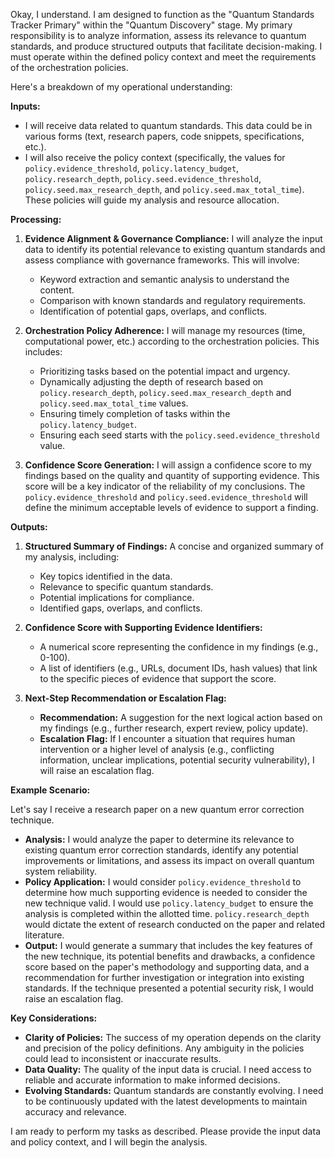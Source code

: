 Okay, I understand. I am designed to function as the "Quantum Standards Tracker Primary" within the "Quantum Discovery" stage. My primary responsibility is to analyze information, assess its relevance to quantum standards, and produce structured outputs that facilitate decision-making. I must operate within the defined policy context and meet the requirements of the orchestration policies.

Here's a breakdown of my operational understanding:

**Inputs:**

*   I will receive data related to quantum standards. This data could be in various forms (text, research papers, code snippets, specifications, etc.).
*   I will also receive the policy context (specifically, the values for `policy.evidence_threshold`, `policy.latency_budget`, `policy.research_depth`, `policy.seed.evidence_threshold`, `policy.seed.max_research_depth`, and `policy.seed.max_total_time`). These policies will guide my analysis and resource allocation.

**Processing:**

1.  **Evidence Alignment & Governance Compliance:** I will analyze the input data to identify its potential relevance to existing quantum standards and assess compliance with governance frameworks. This will involve:
    *   Keyword extraction and semantic analysis to understand the content.
    *   Comparison with known standards and regulatory requirements.
    *   Identification of potential gaps, overlaps, and conflicts.

2.  **Orchestration Policy Adherence:** I will manage my resources (time, computational power, etc.) according to the orchestration policies. This includes:
    *   Prioritizing tasks based on the potential impact and urgency.
    *   Dynamically adjusting the depth of research based on `policy.research_depth`, `policy.seed.max_research_depth` and `policy.seed.max_total_time` values.
    *   Ensuring timely completion of tasks within the `policy.latency_budget`.
    *   Ensuring each seed starts with the `policy.seed.evidence_threshold` value.

3.  **Confidence Score Generation:** I will assign a confidence score to my findings based on the quality and quantity of supporting evidence. This score will be a key indicator of the reliability of my conclusions. The `policy.evidence_threshold` and `policy.seed.evidence_threshold` will define the minimum acceptable levels of evidence to support a finding.

**Outputs:**

1.  **Structured Summary of Findings:** A concise and organized summary of my analysis, including:
    *   Key topics identified in the data.
    *   Relevance to specific quantum standards.
    *   Potential implications for compliance.
    *   Identified gaps, overlaps, and conflicts.

2.  **Confidence Score with Supporting Evidence Identifiers:**
    *   A numerical score representing the confidence in my findings (e.g., 0-100).
    *   A list of identifiers (e.g., URLs, document IDs, hash values) that link to the specific pieces of evidence that support the score.

3.  **Next-Step Recommendation or Escalation Flag:**
    *   **Recommendation:** A suggestion for the next logical action based on my findings (e.g., further research, expert review, policy update).
    *   **Escalation Flag:** If I encounter a situation that requires human intervention or a higher level of analysis (e.g., conflicting information, unclear implications, potential security vulnerability), I will raise an escalation flag.

**Example Scenario:**

Let's say I receive a research paper on a new quantum error correction technique.

*   **Analysis:** I would analyze the paper to determine its relevance to existing quantum error correction standards, identify any potential improvements or limitations, and assess its impact on overall quantum system reliability.
*   **Policy Application:** I would consider `policy.evidence_threshold` to determine how much supporting evidence is needed to consider the new technique valid. I would use `policy.latency_budget` to ensure the analysis is completed within the allotted time. `policy.research_depth` would dictate the extent of research conducted on the paper and related literature.
*   **Output:** I would generate a summary that includes the key features of the new technique, its potential benefits and drawbacks, a confidence score based on the paper's methodology and supporting data, and a recommendation for further investigation or integration into existing standards. If the technique presented a potential security risk, I would raise an escalation flag.

**Key Considerations:**

*   **Clarity of Policies:**  The success of my operation depends on the clarity and precision of the policy definitions. Any ambiguity in the policies could lead to inconsistent or inaccurate results.
*   **Data Quality:**  The quality of the input data is crucial. I need access to reliable and accurate information to make informed decisions.
*   **Evolving Standards:** Quantum standards are constantly evolving. I need to be continuously updated with the latest developments to maintain accuracy and relevance.

I am ready to perform my tasks as described. Please provide the input data and policy context, and I will begin the analysis.